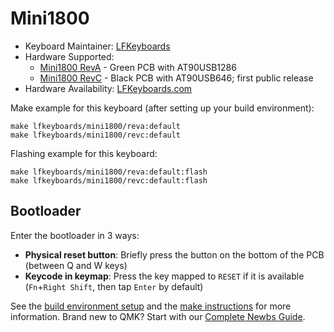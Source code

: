# Mini1800

* Keyboard Maintainer: [LFKeyboards](https://github.com/lfkeyboards)
* Hardware Supported:
  * [Mini1800 RevA](reva/) - Green PCB with AT90USB1286
  * [Mini1800 RevC](revc/) - Black PCB with AT90USB646; first public release
* Hardware Availability: [LFKeyboards.com](https://www.lfkeyboards.com/)

Make example for this keyboard (after setting up your build environment):

    make lfkeyboards/mini1800/reva:default
    make lfkeyboards/mini1800/revc:default

Flashing example for this keyboard:

    make lfkeyboards/mini1800/reva:default:flash
    make lfkeyboards/mini1800/revc:default:flash

## Bootloader

Enter the bootloader in 3 ways:

* **Physical reset button**: Briefly press the button on the bottom of the PCB (between Q and W keys)
* **Keycode in keymap**: Press the key mapped to `RESET` if it is available (`Fn`+`Right Shift`, then tap `Enter` by default)

See the [build environment setup](https://docs.qmk.fm/#/getting_started_build_tools) and the [make instructions](https://docs.qmk.fm/#/getting_started_make_guide) for more information. Brand new to QMK? Start with our [Complete Newbs Guide](https://docs.qmk.fm/#/newbs).
